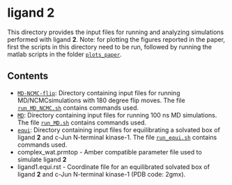 # ligand 2
This directory provides the input files for running and analyzing simulations performed with ligand **2**. Note: for plotting the figures reported in the paper, first the scripts in this directory need to be run, followed by running the matlab scripts in the folder [`plots_paper`](../plots_paper).

## Contents

- [`MD-NCMC-flip`](MD-NCMC-flip): Directory containing input files for running MD/NCMCsimulations with 180 degree flip moves. The file [`run_MD_NCMC.sh`](MD-NCMC-flip/run_MD_NCMC.sh) contains commands used.
- [`MD`](MD): Directory containing input files for running 100 ns MD simulations. The file [`run_MD.sh`](MD/run_MD.sh) contains commands used.
- [`equi`](equi): Directory containing input files for equilibrating a solvated box of ligand **2** and c-Jun N-terminal kinase-1. The file [`run_equi.sh`](equi/run_equi.sh) contains commands used.
- complex_wat.prmtop - Amber compatible parameter file used to simulate ligand **2**
- ligand1.equi.rst - Coordinate file for an equilibrated solvated box of ligand **2** and c-Jun N-terminal kinase-1 (PDB code: 2gmx).
